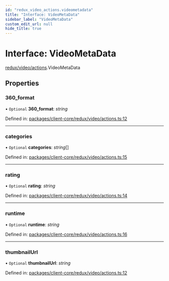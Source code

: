 ```yaml
---
id: "redux_video_actions.videometadata"
title: "Interface: VideoMetaData"
sidebar_label: "VideoMetaData"
custom_edit_url: null
hide_title: true
---
```


# Interface: VideoMetaData

[redux/video/actions](../modules/redux_video_actions.md).VideoMetaData

## Properties

### 360\_format

• `Optional` **360\_format**: *string*

Defined in: [packages/client-core/redux/video/actions.ts:12](https://github.com/xr3ngine/xr3ngine/blob/56376a778/packages/client-core/redux/video/actions.ts#L12)

___

### categories

• `Optional` **categories**: *string*[]

Defined in: [packages/client-core/redux/video/actions.ts:15](https://github.com/xr3ngine/xr3ngine/blob/56376a778/packages/client-core/redux/video/actions.ts#L15)

___

### rating

• `Optional` **rating**: *string*

Defined in: [packages/client-core/redux/video/actions.ts:14](https://github.com/xr3ngine/xr3ngine/blob/56376a778/packages/client-core/redux/video/actions.ts#L14)

___

### runtime

• `Optional` **runtime**: *string*

Defined in: [packages/client-core/redux/video/actions.ts:16](https://github.com/xr3ngine/xr3ngine/blob/56376a778/packages/client-core/redux/video/actions.ts#L16)

___

### thumbnailUrl

• `Optional` **thumbnailUrl**: *string*

Defined in: [packages/client-core/redux/video/actions.ts:12](https://github.com/xr3ngine/xr3ngine/blob/56376a778/packages/client-core/redux/video/actions.ts#L12)
